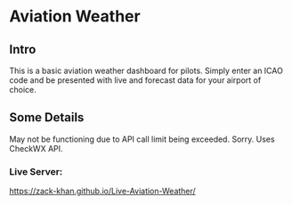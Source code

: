 # Aviation Weather

## Intro

This is a basic aviation weather dashboard for pilots. Simply enter an ICAO code and be presented with live and forecast data for your airport of choice.

## Some Details

May not be functioning due to API call limit being exceeded. Sorry.
Uses CheckWX API.

### Live Server:
https://zack-khan.github.io/Live-Aviation-Weather/
